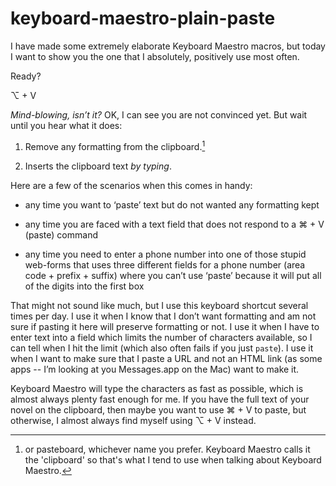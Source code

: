 keyboard-maestro-plain-paste
============================

I have made some extremely elaborate Keyboard Maestro macros, but today I want to show you the one that I absolutely, positively use most often.

Ready?

⌥ + V

*Mind-blowing, isn’t it?* OK, I can see you are not convinced yet. But wait until you hear what it does:

1.	Remove any formatting from the clipboard.[^Nomenclature] 

2.	Inserts the clipboard text *by typing*.

Here are a few of the scenarios when this comes in handy:

* any time you want to ‘paste’ text but do not wanted any formatting kept

* any time you are faced with a text field that does not respond to a ⌘ + V (paste) command

* any time you need to enter a phone number into one of those stupid web-forms that uses three different fields for a phone number (area code + prefix + suffix) where you can’t use ‘paste’ because it will put all of the digits into the first box

That might not sound like much, but I use this keyboard shortcut several times per day. I use it when I know that I don’t want formatting and am not sure if pasting it here will preserve formatting or not. I use it when I have to enter text into a field which limits the number of characters available, so I can tell when I hit the limit (which also often fails if you just `paste`). I use it when I want to make sure that I paste a URL and not an HTML link (as some apps -- I’m looking at you Messages.app on the Mac) want to make it.

Keyboard Maestro will type the characters as fast as possible, which is almost always plenty fast enough for me. If you have the full text of your novel on the clipboard, then maybe you want to use ⌘ + V to paste, but otherwise, I almost always find myself using ⌥ + V instead.



[^Nomenclature]: or pasteboard, whichever name you prefer. Keyboard Maestro calls it the 'clipboard' so that's what I tend to use when talking about Keyboard Maestro.



